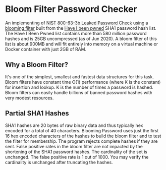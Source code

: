 # Bloom Filter Password Checker

An implementing of [NIST 800-63-3b Leaked Password Check](https://nvlpubs.nist.gov/nistpubs/SpecialPublications/NIST.SP.800-63b.pdf) using a [blooming filter](https://dl.acm.org/citation.cfm?doid=362686.362692) built from the [Have I been pwned](https://haveibeenpwned.com/Passwords) SHA1 password hash list. The Have I Been Pwned list contains more than 580 million password hashes and is 25GB uncompressed (as of Jun 2020). A bloom filter of this list is about 900MB and will fit entirely into memory on a virtual machine or Docker container with just 2GB of RAM.

## Why a Bloom Filter?

It's one of the simplest, smallest and fastest data structures for this task. Bloom filters have constant time O(1) performance (where K is the constant) for insertion and lookup. K is the number of times a password is hashed. Bloom filters can easily handle billions of banned password hashes with very modest resources.

## Partial SHA1 Hashes

SHA1 hashes are 20 bytes of raw binary data and thus typically hex encoded for a total of 40 characters. Blooming Password uses just the first 16 hex encoded characters of the hashes to build the bloom filter and to test the filter for membership. The program rejects complete hashes if they are sent. False positive rates in the bloom filter are not impacted by the shortening of the SHA1 password hashes. The cardinality of the set is unchanged. The false positive rate is 1 out of 1000. You may verify the cardinality is unchanged after truncating the hashes.
